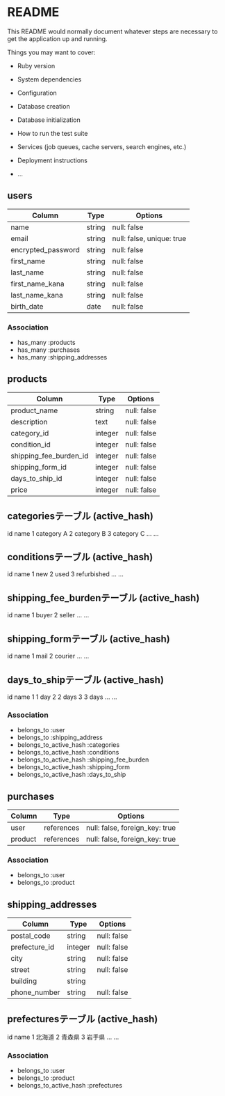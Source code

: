 # README

This README would normally document whatever steps are necessary to get the
application up and running.

Things you may want to cover:

* Ruby version

* System dependencies

* Configuration

* Database creation

* Database initialization

* How to run the test suite

* Services (job queues, cache servers, search engines, etc.)

* Deployment instructions

* ...

## users

|Column              |Type  |Options                  |
|------------------- | ---- | ----------------------- |
|name                |string|null: false              |
|email               |string|null: false, unique: true|
|encrypted_password  |string|null: false              |
|first_name          |string|null: false              |
|last_name           |string|null: false              |
|first_name_kana     |string|null: false              |
|last_name_kana      |string|null: false              |
|birth_date          |date  |null: false              |

### Association

- has_many :products
- has_many :purchases
- has_many :shipping_addresses


## products

|Column                  |Type   |Options                       |
|----------------------- | ----- | ---------------------------- |
|product_name            |string |null: false                   |
|description             |text   |null: false                   |
|category_id             |integer|null: false                   |
|condition_id            |integer|null: false                   |
|shipping_fee_burden_id  |integer|null: false                   |
|shipping_form_id        |integer|null: false                   |
|days_to_ship_id         |integer|null: false                   |
|price                   |integer|null: false                   |

## categoriesテーブル (active_hash)

  id	name
  1	  category A
  2	  category B
  3	  category C
  ...	 ...

## conditionsテーブル (active_hash)

  id	name
  1	  new
  2	  used
  3	  refurbished
  ...	  ...

## shipping_fee_burdenテーブル (active_hash)
  id	name
  1	  buyer
  2	  seller
  ...	  ...
## shipping_formテーブル (active_hash)
  id	name
  1	  mail
  2	  courier
  ...	  ...

## days_to_shipテーブル (active_hash)
  id	name
  1	  1 day
  2	  2 days
  3	  3 days
  ...	  ...

### Association

- belongs_to :user
- belongs_to :shipping_address
- belongs_to_active_hash :categories
- belongs_to_active_hash :conditions
- belongs_to_active_hash :shipping_fee_burden
- belongs_to_active_hash :shipping_form
- belongs_to_active_hash :days_to_ship


## purchases

|Column                    |Type        |Options                       |
|------------------------- | ---------- | ---------------------------- |
|user                      |references  |null: false, foreign_key: true|
|product   	               |references	|null: false, foreign_key: true|

### Association

- belongs_to :user
- belongs_to :product

## shipping_addresses

|Column               |Type       |Options                       |
|-------------------- | ----------| -----------------------------|
|postal_code          |string     |null: false                   |
|prefecture_id        |integer  	|null: false                   |
|city                 |string     |null: false                   |
|street               |string     |null: false                   |
|building             |string     |                              |
|phone_number         |string     |null: false                   |

## prefecturesテーブル (active_hash)

  id	name
  1	  北海道
  2	  青森県
  3	  岩手県
  ...	  ...

### Association

- belongs_to :user
- belongs_to :product
- belongs_to_active_hash :prefectures





